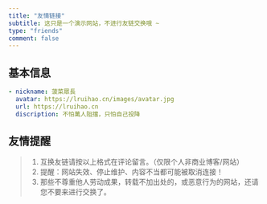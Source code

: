 ```yaml
---
title: "友情链接"
subtitle: 这只是一个演示网站，不进行友链交换哦 ~
type: "friends"
comment: false
---
```


## 基本信息
```yaml
- nickname: 菠菜眾長
  avatar: https://lruihao.cn/images/avatar.jpg
  url: https://lruihao.cn
  discription: 不怕萬人阻擋，只怕自己投降
```

## 友情提醒
> 1. 互换友链请按以上格式在评论留言。（仅限个人非商业博客/网站）
> 2. 提醒：网站失效、停止维护、内容不当都可能被取消连接！
> 3. 那些不尊重他人劳动成果，转载不加出处的，或恶意行为的网站，还请您不要来进行交换了。
